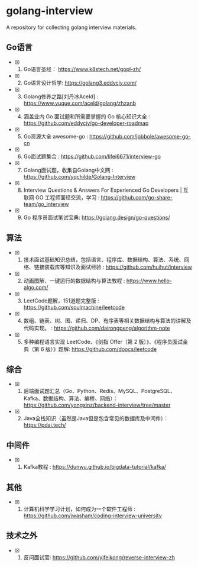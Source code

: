 # golang-interview
A repository for collecting golang interview materials.

## Go语言
- [x] 1. Go语言圣经： <https://www.k8stech.net/gopl-zh/>

- [x] 2. Go语言设计哲学: <https://golang3.eddycjy.com/>

- [x] 3. Golang修养之路[刘丹冰AceId] : <https://www.yuque.com/aceld/golang/zhzanb>

- [x] 4. 涵盖业内 Go 面试题和所需要掌握的 Go 核心知识大全 : <https://github.com/eddycjy/go-developer-roadmap>

- [x] 5. Go资源大全 awesome-go : <https://github.com/jobbole/awesome-go-cn>

- [x] 6. Go面试题集合 : <https://github.com/lifei6671/interview-go>

- [x] 7. Golang面试题，收集自Golang中文网 : <https://github.com/yqchilde/Golang-Interview>

- [x] 8. Interview Questions & Answers For Experienced Go Developers | 互联网 GO 工程师面经交流，学习 : <https://github.com/go-share-team/go_interview>

- [x] 9. Go 程序员面试笔试宝典: <https://golang.design/go-questions/>

## 算法
- [x] 1. 技术面试基础知识总结，包括语言、程序库、数据结构、算法、系统、网络、链接装载库等知识及面试经验 : <https://github.com/huihut/interview>
- [x] 2. 动画图解、一键运行的数据结构与算法教程 : <https://www.hello-algo.com/>
- [x] 3. LeetCode题解，151道题完整版 : <https://github.com/soulmachine/leetcode>
- [x] 4. 数组、链表、树、图、递归、DP、有序表等相关数据结构与算法的讲解及代码实现。 : <https://github.com/dairongpeng/algorithm-note>
- [x] 5. 多种编程语言实现 LeetCode、《剑指 Offer（第 2 版）》、《程序员面试金典（第 6 版）》题解: <https://github.com/doocs/leetcode>

## 综合
- [x] 1. 后端面试题汇总（Go、Python、Redis、MySQL、PostgreSQL、Kafka、数据结构、算法、编程、网络）：<https://github.com/yongxinz/backend-interview/tree/master>

- [x] 2. Java全栈知识（虽然是Java但是包含常见的数据库及中间件）： <https://pdai.tech/>

## 中间件
- [x] 1. Kafka教程 : <https://dunwu.github.io/bigdata-tutorial/kafka/>

## 其他
- [x] 1. 计算机科学学习计划，如何成为一个软件工程师 : <https://github.com/jwasham/coding-interview-university>

## 技术之外
- [x] 1. 反问面试官: <https://github.com/yifeikong/reverse-interview-zh>
